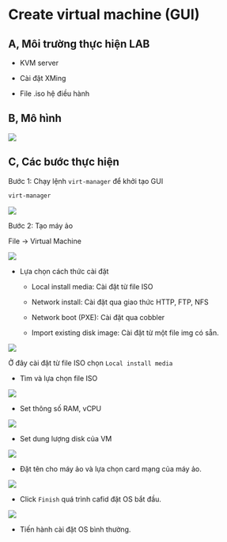 # Create virtual machine (GUI)

## A, Môi trường thực hiện LAB

- KVM server

- Cài đặt XMing

- File .iso hệ điều hành
	
## B, Mô hình

![](images/createvmgui/Screenshot_24.png)

## C, Các bước thực hiện

Bước 1: Chạy lệnh `virt-manager` để khởi tạo GUI

```sh
virt-manager
```

![](images/createvmgui/Screenshot_21.png)

Bước 2: Tạo máy ảo

File -> Virtual Machine

![](images/createvmgui/Screenshot_22.png)

- Lựa chọn cách thức cài đặt

	+ Local install media: Cài đặt từ file ISO
	
	+ Network install: Cài đặt qua giao thức HTTP, FTP, NFS
	
	+ Network boot (PXE): Cài đặt qua cobbler
	
	+ Import existing disk image: Cài đặt từ một file img có sẵn.
	
![](images/createvmgui/Screenshot_23.png)

Ở đây cài đặt từ file ISO chọn `Local install media`

- Tìm và lựa chọn file ISO

![](images/createvmgui/Screenshot_24.png)

- Set thông số RAM, vCPU

![](images/createvmgui/Screenshot_26.png)

- Set dung lượng disk của VM

![](images/createvmgui/Screenshot_27.png)

- Đặt tên cho máy ảo và lựa chọn card mạng của máy ảo.

![](images/createvmgui/Screenshot_28.png)

- Click `Finish` quá trình cafid đặt OS bắt đầu.

![](images/createvmgui/Screenshot_29.png)

- Tiến hành cài đặt OS bình thường.


